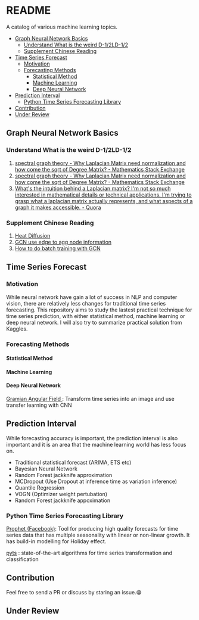 # README

A catalog of various machine learning topics.

* [Graph Neural Network Basics](./#graph-neural-network-basics)
  * [Understand What is the weird D-1/2LD-1/2](./#understand-what-is-the-weird-dsup-12supldsup-12sup)
  * [Supplement Chinese Reading](./#supplement-chinese-reading)
* [Time Series Forecast](./#time-series-forecast)
  * [Motivation](./#motivation)
  * [Forecasting Methods](./#forecasting-methods)
    * [Statistical Method](./#statistical-method)
    * [Machine Learning](./#machine-learning)
    * [Deep Neural Network](./#deep-neural-network)
* [Prediction Interval](./#prediction-interval)
  * [Python Time Series Forecasting Library](./#python-time-series-forecasting-library)
* [Contribution](./#contribution)
* [Under Review](./#under-review)

## Graph Neural Network Basics

### Understand What is the weird D-1/2LD-1/2

1. [spectral graph theory - Why Laplacian Matrix need normalization and how come the sqrt of Degree Matrix? - Mathematics Stack Exchange](https://math.stackexchange.com/questions/1113467/why-laplacian-matrix-need-normalization-and-how-come-the-sqrt-of-degree-matrix)
2. [spectral graph theory - Why Laplacian Matrix need normalization and how come the sqrt of Degree Matrix? - Mathematics Stack Exchange](https://math.stackexchange.com/questions/1113467/why-laplacian-matrix-need-normalization-and-how-come-the-sqrt-of-degree-matrix)
3. [What's the intuition behind a Laplacian matrix? I'm not so much interested in mathematical details or technical applications. I'm trying to grasp what a laplacian matrix actually represents, and what aspects of a graph it makes accessible. - Quora](https://www.quora.com/Whats-the-intuition-behind-a-Laplacian-matrix-Im-not-so-much-interested-in-mathematical-details-or-technical-applications-Im-trying-to-grasp-what-a-laplacian-matrix-actually-represents-and-what-aspects-of-a-graph-it-makes-accessible)

### Supplement Chinese Reading

1. [Heat Diffusion](https://www.zhihu.com/question/54504471/answer/630639025)
2. [GCN use edge to agg node information](https://www.zhihu.com/question/54504471/answer/611222866)
3. [How to do batch training with GCN](https://zhuanlan.zhihu.com/p/55191463)

## Time Series Forecast

### Motivation

While neural network have gain a lot of success in NLP and computer vision, there are relatively less changes for traditional time series forecasting. This repository aims to study the lastest practical technique for time series prediction, with either statistical method, machine learning or deep neural network. I will also try to summarize practical solution from Kaggles.

### Forecasting Methods

#### Statistical Method

#### Machine Learning

#### Deep Neural Network

[Gramian Angular Field ](https://forums.fast.ai/t/time-series-sequential-data-study-group/29686/2?u=nok): Transform time series into an image and use transfer learning with CNN

## Prediction Interval

While forecasting accuracy is important, the prediction interval is also important and it is an area that the machine learning world has less focus on.

* Traditional statistical forecast \(ARIMA, ETS etc\)
* Bayesian Neural Network
* Random Forest jackknife approximation
* MCDropout  \(Use Dropout at inference time as variation inference\)
* Quantile Regression
* VOGN \(Optimizer weight pertubation\)
* Random Forest jackknife appoximation 

### Python Time Series Forecasting Library

[Prophet \(Facebook\)](https://github.com/facebook/prophet): Tool for producing high quality forecasts for time series data that has multiple seasonality with linear or non-linear growth. It has build-in modelling for Holiday effect.

[pyts](https://johannfaouzi.github.io/pyts/) : state-of-the-art algorithms for time series transformation and classification

## Contribution

Feel free to send a PR or discuss by staring an issue.😁

## Under Review

